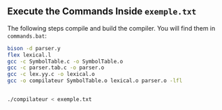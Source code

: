 ## Execute the Commands Inside `exemple.txt`

The following steps compile and build the compiler. You will find them in `commands.bat`: 

```sh
bison -d parser.y
flex lexical.l
gcc -c SymbolTable.c -o SymbolTable.o
gcc -c parser.tab.c -o parser.o
gcc -c lex.yy.c -o lexical.o
gcc -o compilateur SymbolTable.o lexical.o parser.o -lfl


./compilateur < exemple.txt

